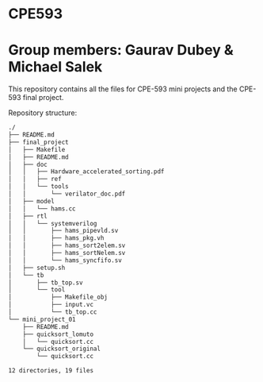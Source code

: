 # CPE593
# Group members: Gaurav Dubey & Michael Salek

This repository contains all the files for CPE-593 mini projects and the CPE-593 final project.

Repository structure:
```bash
./
├── README.md
├── final_project
│   ├── Makefile
│   ├── README.md
│   ├── doc
│   │   ├── Hardware_accelerated_sorting.pdf
│   │   ├── ref
│   │   └── tools
│   │       └── verilator_doc.pdf
│   ├── model
│   │   └── hams.cc
│   ├── rtl
│   │   └── systemverilog
│   │       ├── hams_pipevld.sv
│   │       ├── hams_pkg.vh
│   │       ├── hams_sort2elem.sv
│   │       ├── hams_sortNelem.sv
│   │       └── hams_syncfifo.sv
│   ├── setup.sh
│   └── tb
│       ├── tb_top.sv
│       └── tool
│           ├── Makefile_obj
│           ├── input.vc
│           └── tb_top.cc
└── mini_project_01
    ├── README.md
    ├── quicksort_lomuto
    │   └── quicksort.cc
    └── quicksort_original
        └── quicksort.cc

12 directories, 19 files
```
